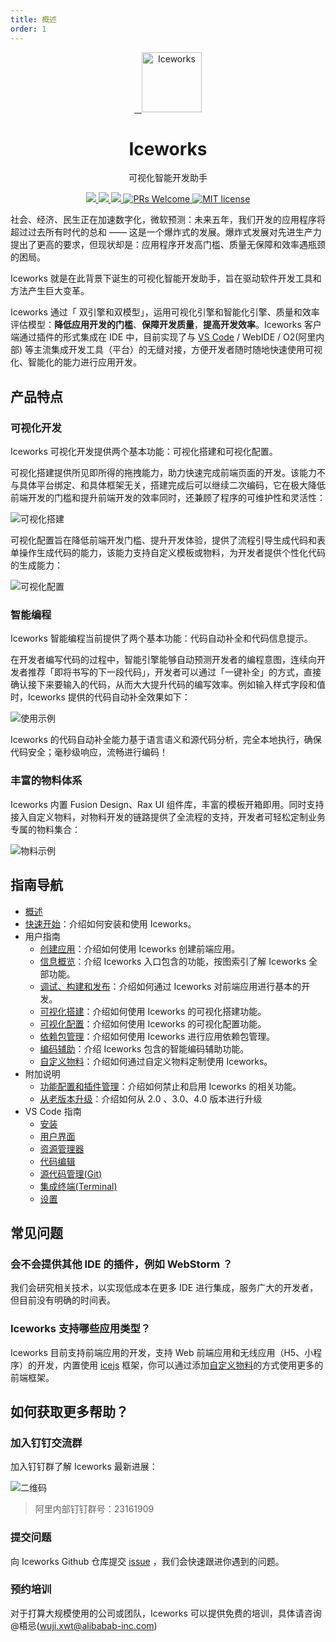 ```yaml
---
title: 概述
order: 1
---
```


<p align="center">
  <a href="https://ice.work">
    <img alt="Iceworks" src="https://img.alicdn.com/tfs/TB1kDZlXBBh1e4jSZFhXXcC9VXa-256-256.png" width="96">
  </a>
</p>
<h1 align="center">Iceworks</h1>
<p align="center">可视化智能开发助手</p>
<p align="center">
  <a href="https://marketplace.visualstudio.com/items?itemName=iceworks-team.iceworks">
    <img src="https://vsmarketplacebadge.apphb.com/version/iceworks-team.iceworks.svg?logo=visual-studio-code" />
  </a>
  <a href="https://marketplace.visualstudio.com/items?itemName=iceworks-team.iceworks">
    <img src="https://vsmarketplacebadge.apphb.com/installs-short/iceworks-team.iceworks.svg" />
  </a>
  <a href="https://marketplace.visualstudio.com/items?itemName=iceworks-team.iceworks&ssr=false#review-details">
    <img src="https://vsmarketplacebadge.apphb.com/rating-short/iceworks-team.iceworks.svg" />
  </a>
  <a href="https://github.com/ice-lab/iceworks/pulls">
    <img src="https://img.shields.io/badge/PRs-welcome-brightgreen.svg" alt="PRs Welcome" />
  </a>
  <a href="http://opensource.org/licenses/MIT">
    <img src="https://img.shields.io/badge/license-MIT-blue.svg" alt="MIT license" />
  </a>
</p>

社会、经济、民生正在加速数字化，微软预测：未来五年，我们开发的应用程序将超过过去所有时代的总和 —— 这是一个爆炸式的发展。爆炸式发展对先进生产力提出了更高的要求，但现状却是：应用程序开发高门槛、质量无保障和效率遇瓶颈的困局。

Iceworks 就是在此背景下诞生的可视化智能开发助手，旨在驱动软件开发工具和方法产生巨大变革。

Iceworks 通过「 双引擎和双模型」，运用可视化引擎和智能化引擎、质量和效率评估模型：**降低应用开发的门槛**、**保障开发质量**，**提高开发效率**。Iceworks 客户端通过插件的形式集成在 IDE 中，目前实现了与 [VS Code](https://code.visualstudio.com/) / WebIDE / O2(阿里内部) 等主流集成开发工具（平台）的无缝对接，方便开发者随时随地快速使用可视化、智能化的能力进行应用开发。

## 产品特点

### 可视化开发

Iceworks 可视化开发提供两个基本功能：可视化搭建和可视化配置。

可视化搭建提供所见即所得的拖拽能力，助力快速完成前端页面的开发。该能力不与具体平台绑定、和具体框架无关，搭建完成后可以继续二次编码，它在极大降低前端开发的门槛和提升前端开发的效率同时，还兼顾了程序的可维护性和灵活性：

![可视化搭建](https://img.alicdn.com/tfs/TB1yTO8i8Bh1e4jSZFhXXcC9VXa-1440-900.png_790x10000.jpg)

可视化配置旨在降低前端开发门槛、提升开发体验，提供了流程引导生成代码和表单操作生成代码的能力，该能力支持自定义模板或物料，为开发者提供个性化代码的生成能力：

![可视化配置](https://img.alicdn.com/tfs/TB1VzS_i8Bh1e4jSZFhXXcC9VXa-1024-768.png_790x10000.jpg)

### 智能编程

Iceworks 智能编程当前提供了两个基本功能：代码自动补全和代码信息提示。

在开发者编写代码的过程中，智能引擎能够自动预测开发者的编程意图，连续向开发者推荐「即将书写的下一段代码」，开发者可以通过「一键补全」的方式，直接确认接下来要输入的代码，从而大大提升代码的编写效率。例如输入样式字段和值时，Iceworks 提供的代码自动补全效果如下：

![使用示例](https://user-images.githubusercontent.com/56879942/87412958-3895e700-c5fc-11ea-88e2-3e3e78a07f9e.gif)

Iceworks 的代码自动补全能力基于语言语义和源代码分析，完全本地执行，确保代码安全；毫秒级响应，流畅进行编码！

### 丰富的物料体系

Iceworks 内置 Fusion Design、Rax UI 组件库，丰富的模板开箱即用。同时支持接入自定义物料，对物料开发的链路提供了全流程的支持，开发者可轻松定制业务专属的物料集合：

![物料示例](https://img.alicdn.com/tfs/TB1UjO9SET1gK0jSZFrXXcNCXXa-1000-750.png)

## 指南导航

- [概述](/docs/iceworks/about)
- [快速开始](/docs/iceworks/quick-start)：介绍如何安装和使用 Iceworks。
- 用户指南
    - [创建应用](/docs/iceworks/create-application)：介绍如何使用 Iceworks 创建前端应用。
    - [信息概览](/docs/iceworks/application-view)：介绍 Iceworks 入口包含的功能，按图索引了解 Iceworks 全部功能。
    - [调试、构建和发布](/docs/iceworks/flow)：介绍如何通过 Iceworks 对前端应用进行基本的开发。
    - [可视化搭建](/docs/iceworks/ui-builder)：介绍如何使用 Iceworks 的可视化搭建功能。
    - [可视化配置](/docs/iceworks/ui-settings)：介绍如何使用 Iceworks 的可视化配置功能。
    - [依赖包管理](/docs/iceworks/dependency)：介绍如何使用 Iceworks 进行应用依赖包管理。
    - [编码辅助](/docs/iceworks/intelli-sense)：介绍 Iceworks 包含的智能编码辅助功能。
    - [自定义物料](/docs/iceworks/material)：介绍如何通过自定义物料定制使用 Iceworks。
- 附加说明
    - [功能配置和插件管理](/docs/iceworks/settings)：介绍如何禁止和启用 Iceworks 的相关功能。
    - [从老版本升级](/docs/iceworks/upgrade-guidelines)：介绍如何从 2.0 、3.0、4.0 版本进行升级
- VS Code 指南
    - [安装](/docs/iceworks/install)
    - [用户界面](/docs/iceworks/user-interface)
    - [资源管理器](/docs/iceworks/explorer)
    - [代码编辑](/docs/iceworks/editor)
    - [源代码管理(Git)](/docs/iceworks/version-control)
    - [集成终端(Terminal)](/docs/iceworks/integrated-terminal)
    - [设置](/docs/iceworks/settings)

## 常见问题

### 会不会提供其他 IDE 的插件，例如 WebStorm ？

我们会研究相关技术，以实现低成本在更多 IDE 进行集成，服务广大的开发者，但目前没有明确的时间表。

### Iceworks 支持哪些应用类型？

Iceworks 目前支持前端应用的开发，支持 Web 前端应用和无线应用（H5、小程序）的开发，内置使用 [icejs](https://github.com/alibaba/ice) 框架，你可以通过添加[自定义物料](/docs/iceworks/)的方式使用更多的前端框架。

## 如何获取更多帮助？

### 加入钉钉交流群

加入钉钉群了解 Iceworks 最新进展：

![二维码](https://img.alicdn.com/tfs/TB1OdxtgIVl614jSZKPXXaGjpXa-490-672.png_360x10000.jpg)

> 阿里内部钉钉群号：23161909

### 提交问题

向 Iceworks Github 仓库提交 [issue](https://github.com/ice-lab/iceworks/issues/new?labels=iceworks) ，我们会快速跟进你遇到的问题。

### 预约培训

对于打算大规模使用的公司或团队，Iceworks 可以提供免费的培训，具体请咨询 @梧忌(wuji.xwt@alibabab-inc.com)